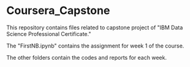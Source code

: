 # Coursera_Capstone
This repository contains files related to capstone project of "IBM Data Science Professional Certificate."

The "FirstNB.ipynb" contains the assignment for week 1 of the course.

The other folders contain the codes and reports for each week.
